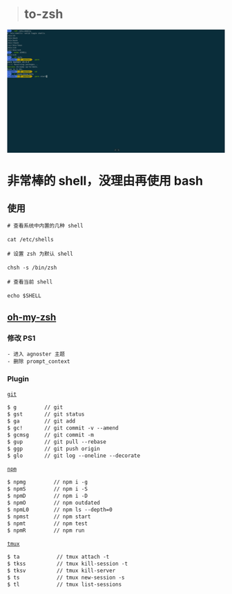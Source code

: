 > # to-zsh

![zsh](./images/zsh.png)

# 非常棒的 shell，没理由再使用 bash

## 使用
```
# 查看系统中内置的几种 shell

cat /etc/shells

# 设置 zsh 为默认 shell

chsh -s /bin/zsh

# 查看当前 shell

echo $SHELL
```

## [oh-my-zsh](https://ohmyz.sh/)

### 修改 PS1

```
- 进入 agnoster 主题
- 删除 prompt_context
```

### Plugin

[`git`](https://github.com/robbyrussell/oh-my-zsh/blob/master/plugins/git/README.md)

```
$ g         // git
$ gst       // git status
$ ga        // git add
$ gc!       // git commit -v --amend
$ gcmsg     // git commit -m
$ gup       // git pull --rebase
$ ggp       // git push origin
$ glo       // git log --oneline --decorate
```

[`npm`](https://github.com/ohmyzsh/ohmyzsh/blob/master/plugins/npm/README.md)

```
$ npmg         // npm i -g
$ npmS         // npm i -S
$ npmD         // npm i -D
$ npmO         // npm outdated
$ npmL0        // npm ls --depth=0
$ npmst        // npm start
$ npmt         // npm test
$ npmR         // npm run
```

[`tmux`](https://github.com/ohmyzsh/ohmyzsh/blob/master/plugins/npm/README.md)

```
$ ta            // tmux attach -t
$ tkss          // tmux kill-session -t
$ tksv          // tmux kill-server
$ ts            // tmux new-session -s
$ tl            // tmux list-sessions
```